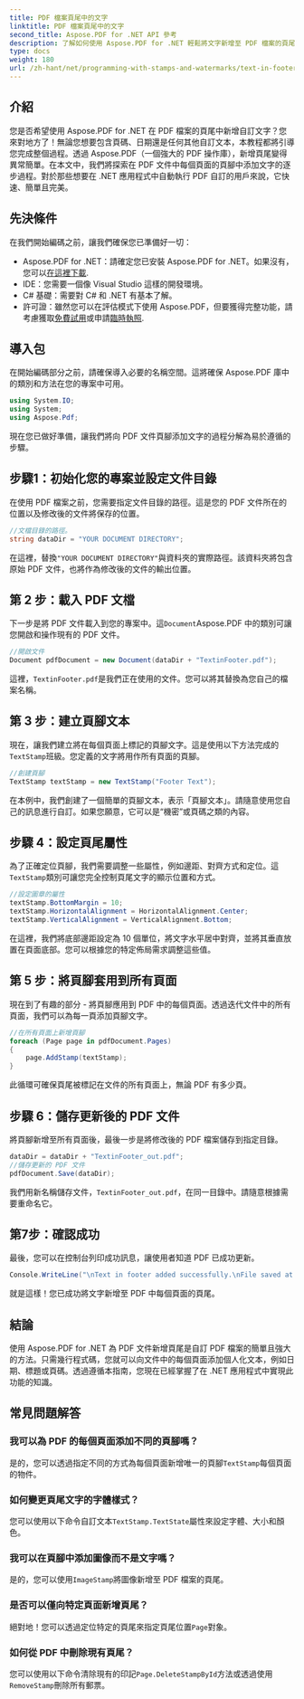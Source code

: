 ```yaml
---
title: PDF 檔案頁尾中的文字
linktitle: PDF 檔案頁尾中的文字
second_title: Aspose.PDF for .NET API 參考
description: 了解如何使用 Aspose.PDF for .NET 輕鬆將文字新增至 PDF 檔案的頁尾。包含用於無縫整合的逐步指南。
type: docs
weight: 180
url: /zh-hant/net/programming-with-stamps-and-watermarks/text-in-footer/
---
```

## 介紹

您是否希望使用 Aspose.PDF for .NET 在 PDF 檔案的頁尾中新增自訂文字？您來對地方了！無論您想要包含頁碼、日期還是任何其他自訂文本，本教程都將引導您完成整個過程。透過 Aspose.PDF（一個強大的 PDF 操作庫），新增頁尾變得異常簡單。在本文中，我們將探索在 PDF 文件中每個頁面的頁腳中添加文字的逐步過程。對於那些想要在 .NET 應用程式中自動執行 PDF 自訂的用戶來說，它快速、簡單且完美。


## 先決條件

在我們開始編碼之前，讓我們確保您已準備好一切：

-  Aspose.PDF for .NET：請確定您已安裝 Aspose.PDF for .NET。如果沒有，您可以[在這裡下載](https://releases.aspose.com/pdf/net/).
- IDE：您需要一個像 Visual Studio 這樣的開發環境。
- C# 基礎：需要對 C# 和 .NET 有基本了解。
- 許可證：雖然您可以在評估模式下使用 Aspose.PDF，但要獲得完整功能，請考慮獲取[免費試用](https://releases.aspose.com/)或申請[臨時執照](https://purchase.aspose.com/temporary-license/).

## 導入包

在開始編碼部分之前，請確保導入必要的名稱空間。這將確保 Aspose.PDF 庫中的類別和方法在您的專案中可用。

```csharp
using System.IO;
using System;
using Aspose.Pdf;
```

現在您已做好準備，讓我們將向 PDF 文件頁腳添加文字的過程分解為易於遵循的步驟。

## 步驟1：初始化您的專案並設定文件目錄

在使用 PDF 檔案之前，您需要指定文件目錄的路徑。這是您的 PDF 文件所在的位置以及修改後的文件將保存的位置。

```csharp
//文檔目錄的路徑。
string dataDir = "YOUR DOCUMENT DIRECTORY";
```

在這裡，替換`"YOUR DOCUMENT DIRECTORY"`與資料夾的實際路徑。該資料夾將包含原始 PDF 文件，也將作為修改後的文件的輸出位置。

## 第 2 步：載入 PDF 文檔

下一步是將 PDF 文件載入到您的專案中。這`Document`Aspose.PDF 中的類別可讓您開啟和操作現有的 PDF 文件。

```csharp
//開啟文件
Document pdfDocument = new Document(dataDir + "TextinFooter.pdf");
```

這裡，`TextinFooter.pdf`是我們正在使用的文件。您可以將其替換為您自己的檔案名稱。

## 第 3 步：建立頁腳文本

現在，讓我們建立將在每個頁面上標記的頁腳文字。這是使用以下方法完成的`TextStamp`班級。您定義的文字將用作所有頁面的頁腳。

```csharp
//創建頁腳
TextStamp textStamp = new TextStamp("Footer Text");
```

在本例中，我們創建了一個簡單的頁腳文本，表示「頁腳文本」。請隨意使用您自己的訊息進行自訂。如果您願意，它可以是“機密”或頁碼之類的內容。

## 步驟 4：設定頁尾屬性

為了正確定位頁腳，我們需要調整一些屬性，例如邊距、對齊方式和定位。這`TextStamp`類別可讓您完全控制頁尾文字的顯示位置和方式。

```csharp
//設定圖章的屬性
textStamp.BottomMargin = 10;
textStamp.HorizontalAlignment = HorizontalAlignment.Center;
textStamp.VerticalAlignment = VerticalAlignment.Bottom;
```

在這裡，我們將底部邊距設定為 10 個單位，將文字水平居中對齊，並將其垂直放置在頁面底部。您可以根據您的特定佈局需求調整這些值。

## 第 5 步：將頁腳套用到所有頁面

現在到了有趣的部分 - 將頁腳應用到 PDF 中的每個頁面。透過迭代文件中的所有頁面，我們可以為每一頁添加頁腳文字。

```csharp
//在所有頁面上新增頁腳
foreach (Page page in pdfDocument.Pages)
{
    page.AddStamp(textStamp);
}
```

此循環可確保頁尾被標記在文件的所有頁面上，無論 PDF 有多少頁。

## 步驟 6：儲存更新後的 PDF 文件

將頁腳新增至所有頁面後，最後一步是將修改後的 PDF 檔案儲存到指定目錄。

```csharp
dataDir = dataDir + "TextinFooter_out.pdf";
//儲存更新的 PDF 文件
pdfDocument.Save(dataDir);
```

我們用新名稱儲存文件，`TextinFooter_out.pdf`，在同一目錄中。請隨意根據需要重命名它。

## 第7步：確認成功

最後，您可以在控制台列印成功訊息，讓使用者知道 PDF 已成功更新。

```csharp
Console.WriteLine("\nText in footer added successfully.\nFile saved at " + dataDir);
```

就是這樣！您已成功將文字新增至 PDF 中每個頁面的頁尾。

## 結論

使用 Aspose.PDF for .NET 為 PDF 文件新增頁尾是自訂 PDF 檔案的簡單且強大的方法。只需幾行程式碼，您就可以向文件中的每個頁面添加個人化文本，例如日期、標題或頁碼。透過遵循本指南，您現在已經掌握了在 .NET 應用程式中實現此功能的知識。

## 常見問題解答

### 我可以為 PDF 的每個頁面添加不同的頁腳嗎？  
是的，您可以透過指定不同的方式為每個頁面新增唯一的頁腳`TextStamp`每個頁面的物件。

### 如何變更頁尾文字的字體樣式？  
您可以使用以下命令自訂文本`TextStamp.TextState`屬性來設定字體、大小和顏色。

### 我可以在頁腳中添加圖像而不是文字嗎？  
是的，您可以使用`ImageStamp`將圖像新增至 PDF 檔案的頁尾。

### 是否可以僅向特定頁面新增頁尾？  
絕對地！您可以透過定位特定的頁尾來指定頁尾位置`Page`對象。

### 如何從 PDF 中刪除現有頁尾？  
您可以使用以下命令清除現有的印記`Page.DeleteStampById`方法或透過使用`RemoveStamp`刪除所有郵票。